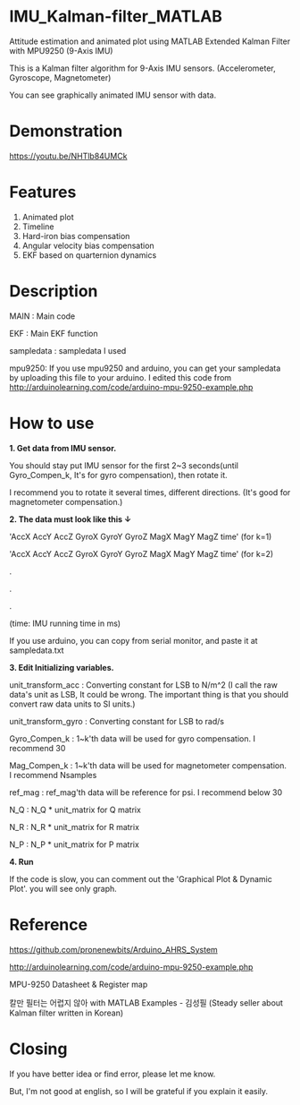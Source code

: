 # IMU_Kalman-filter_MATLAB
Attitude estimation and animated plot using MATLAB Extended Kalman Filter with MPU9250 (9-Axis IMU)

This is a Kalman filter algorithm for 9-Axis IMU sensors. (Accelerometer, Gyroscope, Magnetometer)

You can see graphically animated IMU sensor with data.



# Demonstration

https://youtu.be/NHTlb84UMCk


# Features
1. Animated plot
2. Timeline
3. Hard-iron bias compensation
4. Angular velocity bias compensation
5. EKF based on quarternion dynamics

# Description
MAIN : Main code

EKF : Main EKF function

sampledata : sampledata I used

mpu9250: If you use mpu9250 and arduino, you can get your sampledata by uploading this file to your arduino. I edited this code from http://arduinolearning.com/code/arduino-mpu-9250-example.php


# How to use
**1. Get data from IMU sensor.** 

You should stay put IMU sensor for the first 2~3 seconds(until Gyro_Compen_k, It's for gyro compensation), then rotate it. 

I recommend you to rotate it several times, different directions. (It's good for magnetometer compensation.)

**2. The data must look like this ↓**


'AccX  AccY  AccZ  GyroX  GyroY  GyroZ  MagX  MagY  MagZ time'         (for k=1)

'AccX  AccY  AccZ  GyroX  GyroY  GyroZ  MagX  MagY  MagZ time'         (for k=2)

.

.

.

(time: IMU running time in ms)

If you use arduino, you can copy from serial monitor, and paste it at sampledata.txt

**3. Edit Initializing variables.**

unit_transform_acc : Converting constant for LSB to N/m^2 (I call the raw data's unit as LSB, It could be wrong. The important thing is that you should convert raw data units to SI units.)

unit_transform_gyro : Converting constant for LSB to rad/s

Gyro_Compen_k : 1\~k'th data will be used for gyro compensation. I recommend 30

Mag_Compen_k : 1\~k'th data will be used for magnetometer compensation. I recommend Nsamples

ref_mag : ref_mag'th data will be reference for psi. I recommend below 30

N_Q : N_Q * unit_matrix for Q matrix

N_R : N_R * unit_matrix for R matrix

N_P : N_P * unit_matrix for P matrix

**4. Run**

If the code is slow, you can comment out the 'Graphical Plot & Dynamic Plot'. you will see only graph.

# Reference
https://github.com/pronenewbits/Arduino_AHRS_System

http://arduinolearning.com/code/arduino-mpu-9250-example.php

MPU-9250 Datasheet & Register map

칼만 필터는 어렵지 않아 with MATLAB Examples - 김성필 (Steady seller about Kalman filter written in Korean)


# Closing
If you have better idea or find error, please let me know.

But, I'm not good at english, so I will be grateful if you explain it easily.
